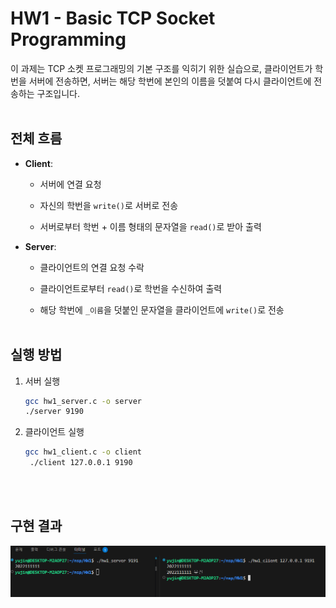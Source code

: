 # HW1 - Basic TCP Socket Programming

이 과제는 TCP 소켓 프로그래밍의 기본 구조를 익히기 위한 실습으로, 클라이언트가 학번을 서버에 전송하면, 서버는 해당 학번에 본인의 이름을 덧붙여 다시 클라이언트에 전송하는 구조입니다.
<br><br>

## 전체 흐름

- **Client**:
  - 서버에 연결 요청

  - 자신의 학번을 `write()`로 서버로 전송

  - 서버로부터 학번 + 이름 형태의 문자열을 `read()`로 받아 출력

- **Server**:
  - 클라이언트의 연결 요청 수락

  - 클라이언트로부터 `read()`로 학번을 수신하여 출력

  - 해당 학번에 `_이름`을 덧붙인 문자열을 클라이언트에 `write()`로 전송
<br><br>


## 실행 방법

1. 서버 실행

   ```bash
   gcc hw1_server.c -o server
   ./server 9190
   ```

2. 클라이언트 실행 
    
   ```bash
   gcc hw1_client.c -o client
    ./client 127.0.0.1 9190
   ```
<br><br>

## 구현 결과
![](./결과출력.png)   